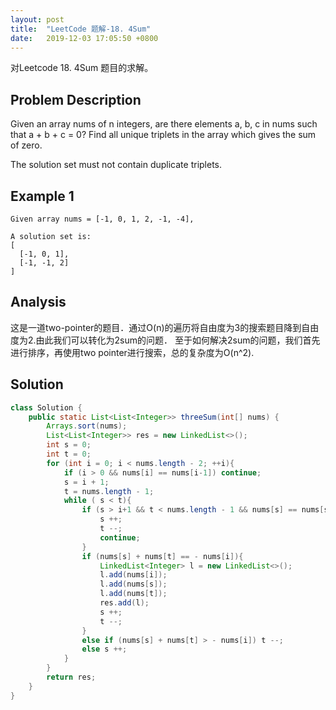 ```yaml
---
layout: post
title:  "LeetCode 题解-18. 4Sum"
date:   2019-12-03 17:05:50 +0800
---
```


对Leetcode 18. 4Sum 题目的求解。

## Problem Description

Given an array nums of n integers, are there elements a, b, c in nums such that a + b + c = 0? Find all unique triplets in the array which gives the sum of zero.

The solution set must not contain duplicate triplets.

## Example 1

```
Given array nums = [-1, 0, 1, 2, -1, -4],

A solution set is:
[
  [-1, 0, 1],
  [-1, -1, 2]
]
```


## Analysis

这是一道two-pointer的题目．通过O(n)的遍历将自由度为3的搜索题目降到自由度为2.由此我们可以转化为2sum的问题．
至于如何解决2sum的问题，我们首先进行排序，再使用two pointer进行搜索，总的复杂度为O(n^2).


## Solution 

```java
class Solution {
    public static List<List<Integer>> threeSum(int[] nums) {
        Arrays.sort(nums);
        List<List<Integer>> res = new LinkedList<>();
        int s = 0;
        int t = 0;
        for (int i = 0; i < nums.length - 2; ++i){
            if (i > 0 && nums[i] == nums[i-1]) continue;
            s = i + 1;
            t = nums.length - 1;
            while ( s < t){
                if (s > i+1 && t < nums.length - 1 && nums[s] == nums[s-1] && nums[t] == nums[t+1]){
                    s ++;
                    t --;
                    continue;
                }
                if (nums[s] + nums[t] == - nums[i]){
                    LinkedList<Integer> l = new LinkedList<>();
                    l.add(nums[i]);
                    l.add(nums[s]);
                    l.add(nums[t]);
                    res.add(l);
                    s ++;
                    t --;
                }
                else if (nums[s] + nums[t] > - nums[i]) t --;
                else s ++;
            }
        }
        return res;
    }
}
```
